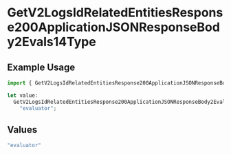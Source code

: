 # GetV2LogsIdRelatedEntitiesResponse200ApplicationJSONResponseBody2Evals14Type

## Example Usage

```typescript
import { GetV2LogsIdRelatedEntitiesResponse200ApplicationJSONResponseBody2Evals14Type } from "orq-poc-typescript-multi-env-version/models/operations";

let value:
  GetV2LogsIdRelatedEntitiesResponse200ApplicationJSONResponseBody2Evals14Type =
    "evaluator";
```

## Values

```typescript
"evaluator"
```